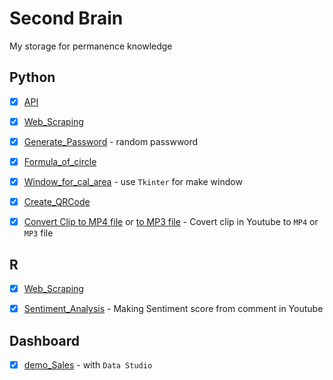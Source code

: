 # Second Brain
My storage for permanence knowledge

## Python
- [x] [API](Python/API.py) 
- [x] [Web_Scraping](Python/Web_Scraping.py) 
- [x] [Generate_Password](Python/Generate_Password.py) - random passwword
- [x] [Formula_of_circle](Python/formula_circle.ipynb) 
- [x] [Window_for_cal_area](Python/Tkinter_Basic.py) - use `Tkinter` for make window
- [x] [Create_QRCode](Python/build_QRCode.py)
- [x] [Convert Clip to MP4 file](Python/Youtube_to_MP4.py) or [to MP3 file](Python/Youtube_to_MP3.py) - Covert clip in Youtube to `MP4` or `MP3` file




## R
- [x] [Web_Scraping](R/Web_Scraping.r) 
- [x] [Sentiment_Analysis](https://rpubs.com/zkiddy/1000402) - Making Sentiment score from comment in Youtube


## Dashboard
- [x] [demo_Sales](https://lookerstudio.google.com/s/iEAAzRR-xKw) - with `Data Studio`
